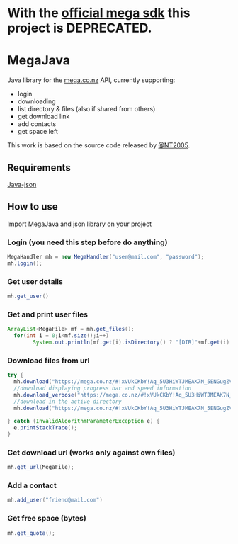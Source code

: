 # With the [official mega sdk](https://github.com/meganz/sdk) this project is DEPRECATED.

# MegaJava

Java library for the [mega.co.nz](https://mega.co.nz) API, currently supporting:
 - login
 - downloading
 - list directory & files (also if shared from others)
 - get download link
 - add contacts
 - get space left
 
This work is based on the source code released by [@NT2005](https://github.com/NT2005).

## Requirements
[Java-json](http://json.org/java/)

## How to use
Import MegaJava and json library on your project

### Login (you need this step before do anything)
```java
MegaHandler mh = new MegaHandler("user@mail.com", "password");
mh.login();
```
### Get user details
```java
mh.get_user()
```
### Get and print user files
```java
ArrayList<MegaFile> mf = mh.get_files();
  for(int i = 0;i<mf.size();i++)
		System.out.println(mf.get(i).isDirectory() ? "[DIR]"+mf.get(i).getName() : "[File]"+mf.get(i).getName());
```
### Download files from url
```java
try {
  mh.download("https://mega.co.nz/#!xVUkCKbY!Aq_5U3HiWTJMEAK7N_5ENGugZVp0bMj9C8JSjgF8zBM", "C:\\Users\\admin\\Desktop");
  //download displaying progress bar and speed information
  mh.download_verbose("https://mega.co.nz/#!xVUkCKbY!Aq_5U3HiWTJMEAK7N_5ENGugZVp0bMj9C8JSjgF8zBM", "C:\\Users\\admin\\Desktop");
  //download in the active directory
  mh.download("https://mega.co.nz/#!xVUkCKbY!Aq_5U3HiWTJMEAK7N_5ENGugZVp0bMj9C8JSjgF8zBM");
  
} catch (InvalidAlgorithmParameterException e) {
  e.printStackTrace();
}
```
### Get download url (works only against own files)
```java
mh.get_url(MegaFile);
```
### Add a contact
```java
mh.add_user("friend@mail.com")
```
### Get free space (bytes)
```java
mh.get_quota();
```
